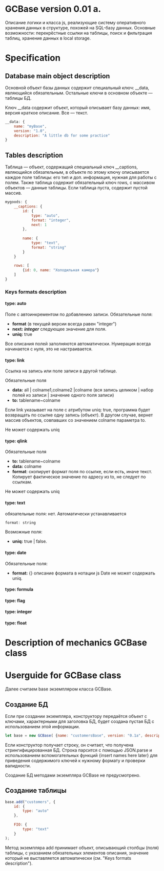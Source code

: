 GCBase version 0.01 a.
=============
Описание логики и класса js, реализующие систему оперативного хранения данных в структуре, похожей на SQL-базу данных.
Основные возможности: перекрёстные ссылки на таблицы, поиск и фильтрация таблиц, хранение данных в local storage.


Specification
=============

Database main object description
-------------
Основной объект базы данных содержит специальный ключ:
__data, являющийся обязательным.
Остальные ключи в основном объекте — таблицы БД.

Ключ __data содержит объект, который описывает базу данных: 
имя, версия краткое описание. Все — текст.

```javascript
__data: {
	name: "myBase",
	version: "1.0",
	description: "A little db for some practice"
}
```

Tables description
------------------
Таблица — объект, содержащий специальный ключ __captions, 
являющийся обязательным, в объекте по этому ключу 
описывается каждое поле таблицы: его тип и доп. информация,
нужная для работы с полем. Также таблица содержит обязательный
ключ rows, с массивом объектов — данные таблицы.
Если таблица пуста, содержит пустой массив.

```javascript
mygoods: {
	__captions: {
		id: {
			type: "auto",
			format: "integer",
			next: 1
		},
		
		name: {
			type: "text",
			format: "string"
		}
	}
	
	rows: [
		{id: 0, name: "Холодильная камера"}
	]
}
```
### Keys formats description

#### type: auto

Поле с автоинкрементом по добавлению записи.
Обязательные поля:
* **format** (в текущей версии всегда равен "integer")
* **next:** ***integer*** следующее значение для поля.
* **uniq:** true

Все описания полей заполняются автоматически.
Нумерация всегда начинается с нуля, это не настраивается.

#### type: link
Ссылка на запись или поле записи в другой таблице.

Обязательные поля
* **data:** all | colname1,colname2 |colname 
(вся запись целиком | набор полей из записи | значение одного поля записи)
* **to:** tablename~colname

Если link указывает на поле с атрибутом uniq: true, программа будет
возвращать по ссылке одну запись (объект). В другом случае,
вернет массив объектов, совпавших со значением colname параметра to.

Не может содержать uniq

#### type: qlink
Обязательные поля
* **to:** tablename~colname
* **data:** colname
* **format**: скопирует формат поля по ссылке, если есть, иначе текст.
Копирует фактическое значение по адресу из to, не следует по ссылкам.

Не может содержать uniq

#### type: text
обязательные поля: нет.
Автоматически устанавливается 
```javascript
format: string
```

Возможные поля:
* **uniq:** true | false.

#### type: date
Обязательные поля:
* **format:** {} описание формата в нотации js Date
не может содержать uniq.

#### type: formula
#### type: flag
#### type: integer
#### type: float

Description of mechanics GCBase class
================


Userguide for GCBase class
================
Далее считаем basе экземпляром класса GCBase.

Создание БД
------------
Если при создании экземпляра, конструктору передаётся объект с ключами, характерными для заголовка БД, будет создана пустая
БД с использованием этой информации.

```javascript
let base = new GCBase( {name: "customersBase", version: "0.1a", description: "База данных продуктов, клиентов и покупок"});
```
Если конструктор получает строку, он считает, что получена стрингифицированная БД. Строка парсится с помощью JSON.parse и использованием
вспомогательных функций {insert names here later} для приведения содержимого ключей к нужному формату и проверки валидности.

Создание БД методами экземпляра GCBase не предусмотрено.

Создание таблицы
-----------------
```javascript
base.add("customers", { 
	id: {
		type: "auto"
	},
	
	FIO: {
		type: "text"
    }
);
```
Метод экземпляра add принимает объект, описывающий столбцы (поля) таблицы, с указанием обязательных элементов
описания, значение который не выставляется автоматически (см. "Keys formats description").
